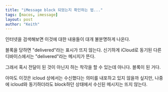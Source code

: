 ```yaml
---
title: "iMessage block 되었는지 확인하는 법..."
tags: [macos, imessage]
layout: post
author: "Keith"
---
```


인터넷을 검색해보면 이것에 대한 내용들이 대개 불분명하게 나온다. 

블록을 당하면 "delivered"라는 표시가 뜨지 않는다. 신기하게 iCloud로 동기된 다른 디바이스에서는 "delivered"라는 메시지가 뜬다.

그래서 혹시 전달이 된 것이 아닌지 하는 착각을 할 수 있는데 아니다. 블록이 된 거다. 

아마도 이것은 icloud 상에서는 수신했다는 의미를 내포하고 있지 않을까 싶지만, 나중에 icloud와 동기하더라도 block하던 상태에서 수신된 메시지는 뜨지 않는다.